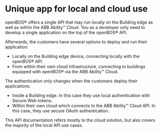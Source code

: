 # Unique app for local and cloud use

openBOS&reg; offers a single API that may run locally on the Building edge as well as within the ABB Ability&trade; Cloud. You as a developer only need to develop a single application on the top of the openBOS&reg; API.

Afterwards, the customers have several options to deploy and run their application:
-	 Locally on the Building edge device, connecting locally with the openBOS&reg; API.
-	 From within their own cloud infrastructure, connecting to buildings equipped with openBOS&reg; via the ABB Ability&trade; Cloud.

The authentication only changes when the customers deploy their applications:
-	Inside a Building edge. In this case they use local authentication with Secure Web tokens.
-	Within their own cloud which connects to the ABB Ability&trade; Cloud API. In this case, they use secure OAuth authentication. 

This API documentation refers mostly to the cloud solution, but also covers the majority of the local API use cases.


